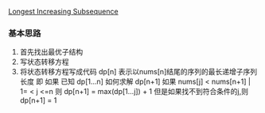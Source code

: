 [Longest Increasing Subsequence](https://leetcode.com/problems/longest-increasing-subsequence/description/)


### 基本思路
1. 首先找出最优子结构
2. 写状态转移方程
3. 将状态转移方程写成代码
dp[n] 表示以nums[n]结尾的序列的最长递增子序列长度 
即 如果 已知 dp[1...n] 如何求解 dp[n+1]
如果 nums[j] < nums[n+1] |  1= < j <=n 则 dp[n+1] = max(dp[1...j]) + 1
但是如果找不到符合条件的j,则 dp[n+1] = 1
